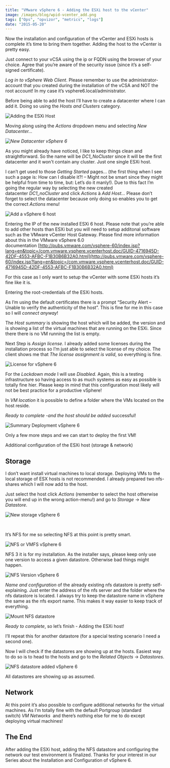 ```yaml
---
title: "VMware vSphere 6 - Adding the ESXi host to the vCenter"
image: /images/blog/wpid-vcenter_add.png
tags: ["Ops", "opvizor", "metrics", "logs"]
date: "2015-05-20"
---
```


Now the installation and configuration of the vCenter and ESXi hosts is complete it’s time to bring them together. Adding the host to the vCenter is pretty easy.

Just connect to your vCSA using the ip or FQDN using the browser of your choice. Agree that you’re aware of the security issue (since it’s a self-signed certificate).

_Log in to vSphere Web Client_. Please remember to use the administrator-account that you created during the installation of the vCSA and NOT the root account! In my case it’s vsphere6.local/administrator.

Before being able to add the host I’ll have to create a datacenter where I can add it. Doing so using the _Hosts and Clusters_ category.

![Adding the ESXi Host](/images/blog/wpid-vcenter_add.png)

Moving along using the _Actions_ dropdown menu and selecting _New Datacenter…_

_![New Datacenter vSphere 6](/images/blog/wpid-vcenter_add2.png)_

As you might already have noticed, I like to keep things clean and straightforward. So the name will be _DC1\_NoCluster_ since it will be the first datacenter and it won't contain any cluster. Just one single ESXi host.

I can’t get used to those _Getting Started_ pages… (the first thing when I see such a page is: How can I disable it?! – Might not be smart since they might be helpful from time to time, but: Let’s do it manly!). Due to this fact I’m going the regular way by selecting the new created datacenter _DC1\_noCluster_ and click _Actions_ à _Add Host…_ Please don’t forget to select the datacenter because only doing so enables you to get the correct _Actions_ menu!

![Add a vSphere 6 host](/images/blog/wpid-vcenter_add3.png)

Entering the IP of the new installed ESXi 6 host. Please note that you’re able to add other hosts than ESXi but you will need to setup additonal software such as the VMware vCenter Host Gateway. Please find more information about this in the VMware vSphere 6.0 documentation [http://pubs.vmware.com/vsphere-60/index.jsp?lang=en&topic=/com.vmware.vsphere.vcenterhost.doc/GUID-4716945D-42DF-4553-AFBC-F1B30B6B32A0.html](http://pubs.vmware.com/vsphere-60/index.jsp?lang=en&topic=/com.vmware.vsphere.vcenterhost.doc/GUID-4716945D-42DF-4553-AFBC-F1B30B6B32A0.html)

For this case as I only want to setup the vCenter with some ESXi hosts it’s fine like it is.

Entering the root-credentials of the ESXi hosts.

As I’m using the default certificates there is a prompt “Security Alert – Unable to verify the authenticity of the host”. This is fine for me in this case so I will _connect anyway_!

The _Host summary_ is showing the host which will be added, the version and is showing a list of the virtual machines that are running on the ESXi. Since there there is no VM running the list is empty.

Next Step is _Assign license_. I already added some licenses during the installation process so I’m just able to select the license of my choice. The client shows me that _The license assignment is valid_, so everything is fine.

![License for vSphere 6](/images/blog/wpid-vcenter_add4.png)

For the _Lockdown mode_ I will use _Disabled_. Again, this is a testing infrastructure so having access to as much systems as easy as possible is totally fine hier. Please keep in mind that this configuration most likely will not be best practice for a productive vSphere!

In _VM location_ it is possible to define a folder where the VMs located on the host reside.

_Ready to complete -and the host should be added_ successful!

![Summary Deployment vSphere 6](/images/blog/wpid-vcenter_add5.png)

Only a few more steps and we can start to deploy the first VM!

Additional configuration of the ESXi host (storage & network)

## Storage

I don’t want install virtual machines to local storage. Deploying VMs to the local storage of ESX hosts is not recommended. I already prepared two nfs-shares which I will now add to the host.

Just select the host click _Actions_ (remember to select the host otherwise you will end up in the wrong action-menu!) and go to _Storage_ -> _New Datastore_.

![New storage vSphere 6](/images/blog/wpid-vcenter_storage1.png)

 

It’s NFS for me so selecting NFS at this point is pretty smart.

![NFS or VMFS vSphere 6](/images/blog/wpid-vcenter_storage2.png)

NFS 3 it is for my installation. As the installer says, please keep only use one version to access a given datastore. Otherwise bad things might happen.

![NFS Version vSphere 6](/images/blog/wpid-vcenter_storage3.png)

_Name and configuration_ of the already existing nfs datastore is pretty self-explaining. Just enter the address of the nfs server and the folder where the nfs datastore is located. I always try to keep the datastore name in vSphere the same as the nfs export name. This makes it way easier to keep track of everything.

![Mount NFS datastore](/images/blog/wpid-vcenter_storage4.png)

_Ready to complete_, so let’s finish - Adding the ESXi host! 

I’ll repeat this for another datastore (for a special testing scenario I need a second one).

Now I will check if the datastores are showing up at the hosts. Easiest way to do so is to head to the hosts and go to the _Related Objects_ -> _Datastores_.

![NFS datastore added vSphere 6](/images/blog/wpid-vcenter_storage5.png)

All datastores are showing up as assumed.

## Network

At this point it’s also possible to configure additional networks for the virtual machines. As I’m totally fine with the default Portgroup (standard switch) _VM Networks_  and there’s nothing else for me to do except deploying virtual machines!

## The End

After adding the ESXi host, adding the NFS datastore and configuring the network our test environment is finalized. Thanks for your interest in our Series about the Installation and Configuration of vSphere 6.
